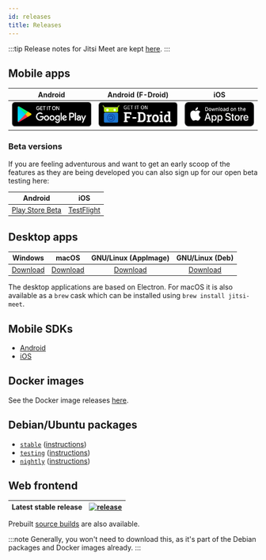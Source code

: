 ```yaml
---
id: releases
title: Releases
---
```


:::tip
Release notes for Jitsi Meet are kept [here](https://github.com/jitsi/jitsi-meet-release-notes).
:::

## Mobile apps

| <i class="fa-brands fa-android"></i> Android | <i class="fa-brands fa-android"></i> Android (F-Droid) | <i class="fa-brands fa-apple"></i> iOS |
|:-:|:-:|:-:|
| [<img src="https://raw.githubusercontent.com/jitsi/handbook/master/docs/assets/google-play-badge.png" height="50" />](https://play.google.com/store/apps/details?id=org.jitsi.meet) | [<img src="https://raw.githubusercontent.com/jitsi/handbook/master/docs/assets/f-droid-badge.png" height="50" />](https://f-droid.org/en/packages/org.jitsi.meet/) | [<img src="https://raw.githubusercontent.com/jitsi/handbook/master/docs/assets/appstore-badge.png" height="50" />](https://itunes.apple.com/us/app/jitsi-meet/id1165103905) |

### Beta versions

If you are feeling adventurous and want to get an early scoop of the features as they are being
developed you can also sign up for our open beta testing here:

| <i class="fa-brands fa-android"></i> Android | <i class="fa-brands fa-apple"></i> iOS |
|:-:|:-:|
| [Play Store Beta](https://play.google.com/apps/testing/org.jitsi.meet) | [TestFlight](https://testflight.apple.com/join/isy6ja7S)

## Desktop apps

| <i class="fa-brands fa-windows"></i> Windows | <i class="fa-brands fa-apple"></i> macOS | <i class="fa-brands fa-linux"></i> GNU/Linux (AppImage) | <i class="fa-brands fa-linux"></i> GNU/Linux (Deb) |
| :--: | :--: | :--: | :--: |
| [Download](https://github.com/jitsi/jitsi-meet-electron/releases/latest/download/jitsi-meet.exe) | [Download](https://github.com/jitsi/jitsi-meet-electron/releases/latest/download/jitsi-meet.dmg) | [Download](https://github.com/jitsi/jitsi-meet-electron/releases/latest/download/jitsi-meet-x86_64.AppImage) | [Download](https://github.com/jitsi/jitsi-meet-electron/releases/latest/download/jitsi-meet-amd64.deb) |

The desktop applications are based on Electron. For macOS it is also available as a `brew` cask which can be installed using `brew install jitsi-meet`.

## Mobile SDKs

* <i class="fa-brands fa-android"></i> [Android](https://jitsi.github.io/handbook/docs/dev-guide/dev-guide-android-sdk#use-pre-build-sdk-artifactsbinaries)
* <i class="fa-brands fa-apple"></i> [iOS](https://cocoapods.org/pods/JitsiMeetSDK)

## Docker images

See the Docker image releases [here](https://github.com/jitsi/docker-jitsi-meet/releases).

## Debian/Ubuntu packages

* [`stable`](https://download.jitsi.org/stable/) ([instructions](https://jitsi.org/downloads/ubuntu-debian-installations-instructions/))
* [`testing`](https://download.jitsi.org/testing/) ([instructions](https://jitsi.org/downloads/ubuntu-debian-installations-instructions-for-testing/))
* [`nightly`](https://download.jitsi.org/unstable/) ([instructions](https://jitsi.org/downloads/ubuntu-debian-installations-instructions-nightly/))

## Web frontend

Latest stable release | [![release](https://img.shields.io/badge/release-latest-green.svg)](https://github.com/jitsi/jitsi-meet/releases/latest) |
|---|---|

Prebuilt [source builds](https://download.jitsi.org/jitsi-meet/src/) are also available.

:::note
Generally, you won't need to download this, as it's part of the Debian packages and Docker images already.
:::
